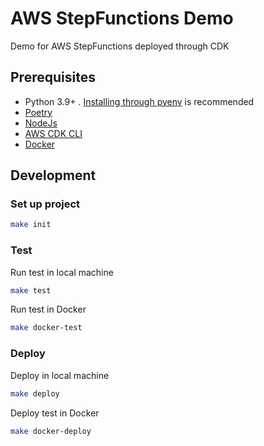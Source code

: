 # AWS StepFunctions Demo

Demo for AWS StepFunctions deployed through CDK

## Prerequisites
* Python 3.9+ . [Installing through pyenv](https://github.com/pyenv/pyenv) is recommended
* [Poetry](https://python-poetry.org/docs/master/#installation)
* [NodeJs](https://nodejs.org/en/)
* [AWS CDK CLI](https://docs.aws.amazon.com/cdk/latest/guide/cli.html)
* [Docker](https://docs.docker.com/get-docker/)

## Development
### Set up project
```bash
make init
```
### Test
Run test in local machine 
```bash
make test
```

Run test in Docker
```bash
make docker-test
```

### Deploy
Deploy in local machine 
```bash
make deploy
```

Deploy test in Docker
```bash
make docker-deploy
```
